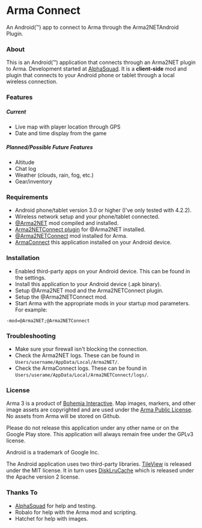 Arma Connect
===========

An Android(&trade;) app to connect to Arma through the Arma2NETAndroid Plugin.


### About

This is an Android(&trade;) application that connects through an Arma2NET plugin to Arma.  Development started at [AlphaSquad](http://alphasquad.net/forum/viewtopic.php?f=71&t=3622).  It is a **client-side** mod and plugin
that connects to your Android phone or tablet through a local wireless connection.

### Features

##### Current
* Live map with player location through GPS
* Date and time display from the game

##### Planned/Possible Future Features
* Altitude
* Chat log
* Weather (clouds, rain, fog, etc.)
* Gear/inventory

### Requirements

* Android phone/tablet version 3.0 or higher (I've only tested with 4.2.2).
* Wireless network setup and your phone/tablet connected.
* [@Arma2NET](https://github.com/ScottNZ/Arma2NET) mod compiled and installed.
* [Arma2NETConnect plugin](https://github.com/firefly2442/Arma2NETConnectPlugin) for @Arma2NET installed.
* [@Arma2NETConnect](https://github.com/firefly2442/ArmaConnect-mod) mod installed for Arma.
* [ArmaConnect](https://github.com/firefly2442/ArmaConnect) this application installed on your Android device.

### Installation

* Enabled third-party apps on your Android device.  This can be found in the settings.
* Install this application to your Android device (.apk binary).
* Setup @Arma2NET mod and the Arma2NETConnect plugin.
* Setup the @Arma2NETConnect mod.
* Start Arma with the appropriate mods in your startup mod parameters.  For example:
````
-mod=@Arma2NET;@Arma2NETConnect
````

### Troubleshooting

* Make sure your firewall isn't blocking the connection.
* Check the Arma2NET logs.  These can be found in `Users/username/AppData/Local/Arma2NET/`.
* Check the ArmaConnect logs.  These can be found in `Users/userame/AppData/Local/Arma2NETConnect/logs/`.

### License

Arma 3 is a product of [Bohemia Interactive](http://www.bistudio.com).  Map images, markers, and other image assets are copyrighted and are used under the [Arma Public License](http://www.bistudio.com/community/licenses/arma-public-license).  No assets from Arma will be stored on Github.

Please do not release this application under any other name or on the Google Play store.  This application will always remain free under the GPLv3 license.

Android is a trademark of Google Inc.

The Android application uses two third-party libraries.  [TileView](https://github.com/moagrius/TileView) is released under the MIT license.  It in turn uses [DiskLruCache](https://github.com/JakeWharton/DiskLruCache) which is released under the Apache version 2 license.

### Thanks To

* [AlphaSquad](http://alphasquad.net) for help and testing.
* Robalo for help with the Arma mod and scripting.
* Hatchet for help with images.
